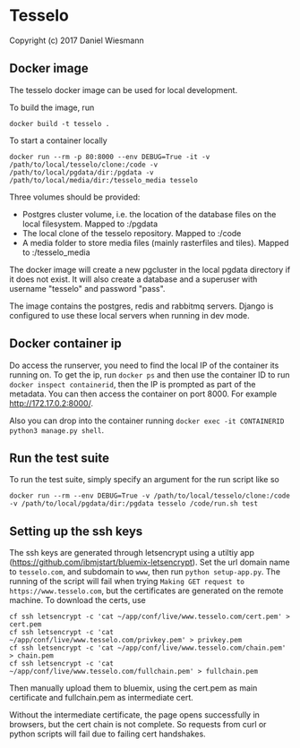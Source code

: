 Tesselo
=======

Copyright (c) 2017 Daniel Wiesmann

Docker image
------------

The tesselo docker image can be used for local development. 

To build the image, run

    docker build -t tesselo .

To start a container locally

    docker run --rm -p 80:8000 --env DEBUG=True -it -v /path/to/local/tesselo/clone:/code -v /path/to/local/pgdata/dir:/pgdata -v /path/to/local/media/dir:/tesselo_media tesselo

Three volumes should be provided:

* Postgres cluster volume, i.e. the location of the database files on the local filesystem. Mapped to :/pgdata
* The local clone of the tesselo repository. Mapped to :/code
* A media folder to store media files (mainly rasterfiles and tiles). Mapped to :/tesselo_media

The docker image will create a new pgcluster in the local pgdata directory if
it does not exist. It will also create a database and a superuser with
username "tesselo" and password "pass".

The image contains the postgres, redis and rabbitmq servers. Django is
configured to use these local servers when running in dev mode.

Docker container ip
-------------------
Do access the runserver, you need to find the local IP of the container its running on. To get the ip,
run `docker ps` and then use the container ID to run `docker inspect containerid`, then the IP is prompted
as part of the metadata. You can then access the container on port 8000. For example http://172.17.0.2:8000/.

Also you can drop into the container running `docker exec -it CONTAINERID python3 manage.py shell`.

Run the test suite
------------------
To run the test suite, simply specify an argument for the run script like so

    docker run --rm --env DEBUG=True -v /path/to/local/tesselo/clone:/code -v /path/to/local/pgdata/dir:/pgdata tesselo /code/run.sh test

Setting up the ssh keys
-----------------------
The ssh keys are generated through letsencrypt using a utiltiy app (https://github.com/ibmjstart/bluemix-letsencrypt).
Set the url domain name to ``tesselo.com``, and subdomain to ``www``, then run ``python setup-app.py``.
The running of the script will fail when trying ``Making GET request to https://www.tesselo.com``, but
the certificates are generated on the remote machine. To download the certs, use
    
    cf ssh letsencrypt -c 'cat ~/app/conf/live/www.tesselo.com/cert.pem' > cert.pem
    cf ssh letsencrypt -c 'cat ~/app/conf/live/www.tesselo.com/privkey.pem' > privkey.pem
    cf ssh letsencrypt -c 'cat ~/app/conf/live/www.tesselo.com/chain.pem' > chain.pem
    cf ssh letsencrypt -c 'cat ~/app/conf/live/www.tesselo.com/fullchain.pem' > fullchain.pem

Then manually upload them to bluemix, using the cert.pem as main certificate and fullchain.pem as intermediate cert.

Without the intermediate certificate, the page opens successfully in browsers, but the cert chain is not complete. So
requests from curl or python scripts will fail due to failing cert handshakes.
